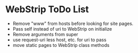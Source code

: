 WebStrip ToDo List
==================

* Remove "www" from hosts before looking for site pages.
* Pass self instead of uri to WebStrip on initialize
* Remove arguments from super
* use request-uri less host, etc. for uri to pass
* move static pages to WebStrip class methods
